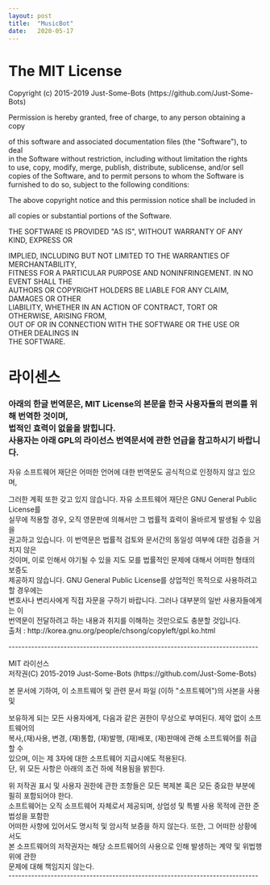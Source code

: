 ```yaml
---
layout: post
title:  "MusicBot"
date:   2020-05-17
---
```

<!--
<title> MusicBot </title>
-->

<h1>The MIT License</h1>
<p>
Copyright (c) 2015-2019 Just-Some-Bots (https://github.com/Just-Some-Bots)<div></div>

Permission is hereby granted, free of charge, to any person obtaining a copy<div></div>
of this software and associated documentation files (the "Software"), to deal<div></div>
in the Software without restriction, including without limitation the rights<div></div>
to use, copy, modify, merge, publish, distribute, sublicense, and/or sell<div></div>
copies of the Software, and to permit persons to whom the Software is<div></div>
furnished to do so, subject to the following conditions:<div></div>

The above copyright notice and this permission notice shall be included in<div></div>
all copies or substantial portions of the Software.<div></div>

THE SOFTWARE IS PROVIDED "AS IS", WITHOUT WARRANTY OF ANY KIND, EXPRESS OR<div></div>
IMPLIED, INCLUDING BUT NOT LIMITED TO THE WARRANTIES OF MERCHANTABILITY,<div></div>
FITNESS FOR A PARTICULAR PURPOSE AND NONINFRINGEMENT. IN NO EVENT SHALL THE<div></div>
AUTHORS OR COPYRIGHT HOLDERS BE LIABLE FOR ANY CLAIM, DAMAGES OR OTHER<div></div>
LIABILITY, WHETHER IN AN ACTION OF CONTRACT, TORT OR OTHERWISE, ARISING FROM,<div></div>
OUT OF OR IN CONNECTION WITH THE SOFTWARE OR THE USE OR OTHER DEALINGS IN<div></div>
THE SOFTWARE.<div></div>
</p>


<h1>라이센스</h1>
<h3>
아래의 한글 번역문은, MIT License의 본문을 한국 사용자들의 편의를 위해 번역한 것이며,<div></div>
법적인 효력이 없을을 밝힙니다.<div></div>
사용자는 아래 GPL의 라이선스 번역문서에 관한 언급을 참고하시기 바랍니다.<div></div>
</h3>

<p> 
자유 소프트웨어 재단은 어떠한 언어에 대한 번역문도 공식적으로 인정하지 않고 있으며, <div></div>
그러한 계획 또한 갖고 있지 않습니다. 자유 소프트웨어 재단은 GNU General Public License를<div></div>
실무에 적용할 경우, 오직 영문판에 의해서만 그 법률적 효력이 올바르게 발생될 수 있음을 <div></div>
권고하고 있습니다. 이 번역문은 법률적 검토와 문서간의 동일성 여부에 대한 검증을 거치지 않은 <div></div>
것이며, 이로 인해서 야기될 수 있을 지도 모를 법률적인 문제에 대해서 어떠한 형태의 보증도 <div></div>
제공하지 않습니다. GNU General Public License를 상업적인 목적으로 사용하려고 할 경우에는 <div></div>
변호사나 변리사에게 직접 자문을 구하기 바랍니다. 그러나 대부분의 일반 사용자들에게는 이 <div></div>
번역문이 전달하려고 하는 내용과 취지를 이해하는 것만으로도 충분할 것입니다.<div></div>
출처 : http://korea.gnu.org/people/chsong/copyleft/gpl.ko.html<div></div>
</p>

<p>
-----------------------------------------------------------------------------<div></div>
MIT 라이선스<div></div>
저작권(C) 2015-2019 Just-Some-Bots (https://github.com/Just-Some-Bots)<div></div>

본 문서에 기하여, 이 소프트웨어 및 관련 문서 파일 (이하 "소프트웨어")의 사본을 사용 및 <div></div>
보유하게 되는 모든 사용자에게, 다음과 같은 권한이 무상으로 부여된다. 제약 없이 소프트웨어의<div></div>
복사,(재)사용, 변경, (재)통합, (재)발행, (재)배포, (재)판매에 관해 소프트웨어를 취급 할 수<div></div>
있으며, 이는 제 3자에 대한 소프트웨어 지급시에도 적용된다. <div></div>
단, 위 모든 사항은 아래의 조건 하에 적용됨을 밝힌다.<div></div>
<div></div>
위 저작권 표시 및 사용자 권한에 관한 조항들은 모든 복제본 혹은 모든 중요한 부분에<div></div>
필히 포함되어야 한다.<div></div>
<div></div>
소프트웨어는 오직 소프트웨어 자체로서 제공되며, 상업성 및 특별 사용 목적에 관한 준법성을 포함한<div></div>
어떠한 사항에 있어서도 명시적 및 암시적 보증을 하지 않는다. 또한, 그 어떠한 상황에서도 <div></div>
본 소프트웨어의 저작권자는 해당 소프트웨어의 사용으로 인해 발생하는 계약 및 위법행위에 관한<div></div>
문제에 대해 책임지지 않는다.<div></div>
-----------------------------------------------------------------------------<div></div>
</p>


